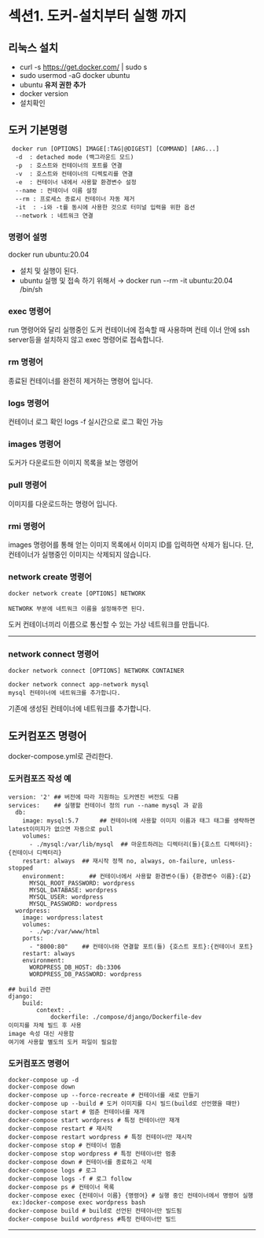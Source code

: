 # 섹션1. 도커-설치부터 실행 까지

## 리눅스 설치

- curl -s https://get.docker.com/ | sudo s
- sudo usermod -aG docker ubuntu
- ubuntu **유저 권한 추가**
- docker version
- 설치확인

## 도커 기본명령

```docker
 docker run [OPTIONS] IMAGE[:TAG|@DIGEST] [COMMAND] [ARG...]
  -d  : detached mode (백그라운드 모드)
  -p  : 호스트와 컨테이너의 포트를 연결
  -v  : 호스트와 컨테이너의 디렉토리를 연결
  -e  : 컨테이너 내에서 사용할 환경변수 설정
  --name : 컨테이너 이름 설정
  --rm : 프로세스 종료시 컨테이너 자동 제거
  -it  : -i와 -t를 동시에 사용한 것으로 터미널 입력을 위한 옵션
  --network : 네트워크 연결
```

### 명령어  설명

docker run ubuntu:20.04

 - 설치 및 실행이 된다.
 - ubuntu 실행 및 접속 하기 위해서
  → docker run --rm -it ubuntu:20.04 /bin/sh

### exec 명령어

run 명령어와 달리 실행중인 도커 컨테이너에 접속할 때 사용하며 컨테
이너 안에 ssh server등을 설치하지 않고 exec 명령어로 접속합니다.

### **rm 명령어**

종료된 컨테이너를 완전히 제거하는 명령어 입니다.

### **logs 명령어**

컨테이너 로그 확인 logs -f 실시간으로 로그 확인 가능

### **images 명령어**

도커가 다운로드한 이미지 목록을 보는 명령어

### **pull 명령어**

이미지를 다운로드하는 명령어 입니다.

### **rmi 명령어**

images 명령어를 통해 얻는 이미지 목록에서 이미지 ID를 입력하면 삭제가 됩니다. 단,
컨테이너가 실행중인 이미지는 삭제되지 않습니다.

### **network create 명령어**

```docker
docker network create [OPTIONS] NETWORK

NETWORK 부분에 네트워크 이름을 설정해주면 된다.
```

도커 컨테이너끼리 이름으로 통신할 수 있는 가상 네트워크를 만듭니다.
****

### network connect 명령어

```docker
docker network connect [OPTIONS] NETWORK CONTAINER

docker network connect app-network mysql
mysql 컨테이너에 네트워크를 추가합니다.
```

기존에 생성된 컨테이너에 네트워크를 추가합니다.

## 도커컴포즈 명령어

docker-compose.yml로 관리한다. 

### 도커컴포즈 작성 예

```docker
version: '2' ## 버전에 따라 지원하는 도커엔진 버전도 다름
services:    ## 실행할 컨테이너 정의 run --name mysql 과 같음
  db:
    image: mysql:5.7      ## 컨테이너에 사용할 이미지 이름과 태그 태그를 생략하면 latest이미지가 없으면 자동으로 pull
    volumes:
      - ./mysql:/var/lib/mysql  ## 마운트하려는 디렉터리(들){호스트 디렉터리}:{컨테이너 디렉터리}
    restart: always  ## 재시작 정책 no, always, on-failure, unless-stopped
    environment:       ## 컨테이너에서 사용할 환경변수(들) {환경변수 이름}:{값}
      MYSQL_ROOT_PASSWORD: wordpress
      MYSQL_DATABASE: wordpress
      MYSQL_USER: wordpress
      MYSQL_PASSWORD: wordpress
  wordpress:
    image: wordpress:latest
    volumes:
      - ./wp:/var/www/html
    ports:
      - "8000:80"    ## 컨테이너와 연결할 포트(들) {호스트 포트}:{컨테이너 포트}
    restart: always
    environment:
      WORDPRESS_DB_HOST: db:3306
      WORDPRESS_DB_PASSWORD: wordpress

## build 관련
django: 
	build:
		context: .
			dockerfile: ./compose/django/Dockerfile-dev
이미지를 자체 빌드 후 사용
image 속성 대신 사용함
여기에 사용할 별도의 도커 파일이 필요함
```

### 도커컴포즈 명령어

```docker
docker-compose up -d
docker-compose down
docker-compose up --force-recreate # 컨테이너를 새로 만들기
docker-compose up --build # 도커 이미지를 다시 빌드(build로 선언했을 때만)
docker-compose start # 멈춘 컨테이너를 재개
docker-compose start wordpress # 특정 컨테이너만 재개
docker-compose restart # 재시작
docker-compose restart wordpress # 특정 컨테이너만 재시작
docker-compose stop # 컨테이너 멈춤
docker-compose stop wordpress # 특정 컨테이너만 멈충
docker-compose down # 컨테이너를 종료하고 삭제
docker-compose logs # 로그
docker-compose logs -f # 로그 follow
docker-compose ps # 컨테이너 목록
docker-compose exec {컨테이너 이름} {명령어} # 실행 중인 컨테이너에서 명령어 실행
 ex:)docker-compose exec wordpress bash
docker-compose build # build로 선언된 컨테이너만 빌드됨
docker-compose build wordpress #특정 컨테이너만 빌드
```

****